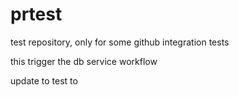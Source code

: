 # prtest
test repository, only for some github integration tests

this trigger the db service workflow

update to test to
